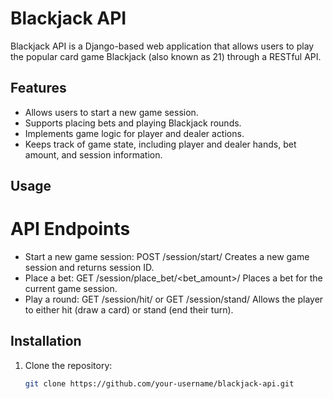 # Blackjack API 

Blackjack API is a Django-based web application that allows users to play the popular card game Blackjack (also known as 21) through a RESTful API.

## Features

- Allows users to start a new game session.
- Supports placing bets and playing Blackjack rounds.
- Implements game logic for player and dealer actions.
- Keeps track of game state, including player and dealer hands, bet amount, and session 
information.

## Usage

# API Endpoints
- Start a new game session: POST /session/start/
Creates a new game session and returns session ID.
- Place a bet: GET /session/place_bet/<bet_amount>/
Places a bet for the current game session.
- Play a round: GET /session/hit/ or GET /session/stand/
Allows the player to either hit (draw a card) or stand (end their turn).

## Installation

1. Clone the repository:
   ```bash
   git clone https://github.com/your-username/blackjack-api.git